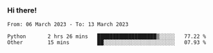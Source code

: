### Hi there!

<!--START_SECTION:waka-->

```text
From: 06 March 2023 - To: 13 March 2023

Python       2 hrs 26 mins   ███████████████████▒░░░░░   77.22 %
Other        15 mins         ██░░░░░░░░░░░░░░░░░░░░░░░   07.93 %
```

<!--END_SECTION:waka-->
